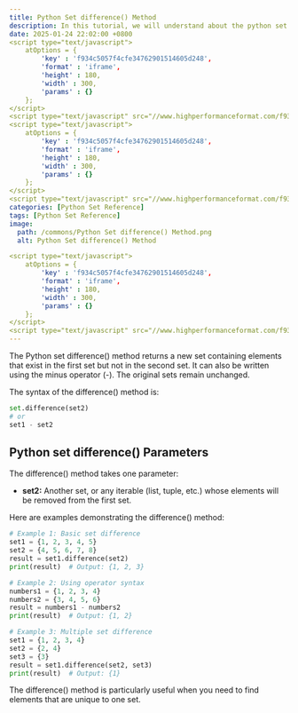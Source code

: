 ```yaml
---
title: Python Set difference() Method 
description: In this tutorial, we will understand about the python set difference() method and its uses.
date: 2025-01-24 22:02:00 +0800
<script type="text/javascript">
	atOptions = {
		'key' : 'f934c5057f4cfe34762901514605d248',
		'format' : 'iframe',
		'height' : 180,
		'width' : 300,
		'params' : {}
	};
</script>
<script type="text/javascript" src="//www.highperformanceformat.com/f934c5057f4cfe34762901514605d248/invoke.js"></script>
<script type="text/javascript">
	atOptions = {
		'key' : 'f934c5057f4cfe34762901514605d248',
		'format' : 'iframe',
		'height' : 180,
		'width' : 300,
		'params' : {}
	};
</script>
<script type="text/javascript" src="//www.highperformanceformat.com/f934c5057f4cfe34762901514605d248/invoke.js"></script>
categories: [Python Set Reference]
tags: [Python Set Reference]
image:
  path: /commons/Python Set difference() Method.png
  alt: Python Set difference() Method 

<script type="text/javascript">
	atOptions = {
		'key' : 'f934c5057f4cfe34762901514605d248',
		'format' : 'iframe',
		'height' : 180,
		'width' : 300,
		'params' : {}
	};
</script>
<script type="text/javascript" src="//www.highperformanceformat.com/f934c5057f4cfe34762901514605d248/invoke.js"></script>
---
```


The Python set difference() method returns a new set containing elements that exist in the first set but not in the second set. It can also be written using the minus operator (-). The original sets remain unchanged.

The syntax of the difference() method is:

```python
set.difference(set2)
# or
set1 - set2
```

## Python set difference() Parameters

The difference() method takes one parameter:

* **set2:** Another set, or any iterable (list, tuple, etc.) whose elements will be removed from the first set.

Here are examples demonstrating the difference() method:

```python
# Example 1: Basic set difference
set1 = {1, 2, 3, 4, 5}
set2 = {4, 5, 6, 7, 8}
result = set1.difference(set2)
print(result)  # Output: {1, 2, 3}

# Example 2: Using operator syntax
numbers1 = {1, 2, 3, 4}
numbers2 = {3, 4, 5, 6}
result = numbers1 - numbers2
print(result)  # Output: {1, 2}

# Example 3: Multiple set difference
set1 = {1, 2, 3, 4}
set2 = {2, 4}
set3 = {3}
result = set1.difference(set2, set3)
print(result)  # Output: {1}
```

The difference() method is particularly useful when you need to find elements that are unique to one set.